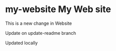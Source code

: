 # my-website My Web site

This is a new change in Website

Update on update-readme branch

Updated locally